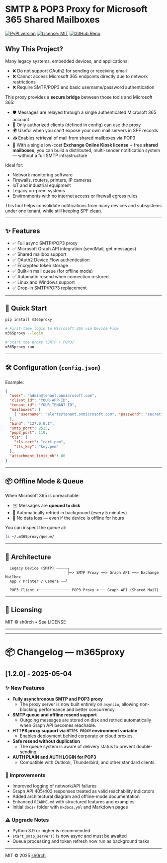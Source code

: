 
# SMTP & POP3 Proxy for Microsoft 365 Shared Mailboxes

[![PyPI version](https://img.shields.io/pypi/v/m365proxy.svg)](https://pypi.org/project/m365proxy/)
[![License: MIT](https://img.shields.io/badge/License-MIT-blue.svg)](LICENSE)
[![GitHub Repo](https://img.shields.io/badge/GitHub-sh0rch%2Fm365proxy-blue)](https://github.com/sh0rch/m365proxy)

## Why This Project?

Many legacy systems, embedded devices, and applications:

- ❌ Do not support OAuth2 for sending or receiving email
- ❌ Cannot access Microsoft 365 endpoints directly due to network restrictions
- ❌ Require SMTP/POP3 and basic username/password authentication

This proxy provides a **secure bridge** between those tools and Microsoft 365:

- 🛡️ Messages are relayed through a single authenticated Microsoft 365 account
- 🔐 Only authorized clients (defined in config) can use the proxy
- 🌍 Useful when you can't expose your own mail servers in SPF records
- 📥 Enables retrieval of mail from shared mailboxes via POP3
- 💸 With a single low-cost **Exchange Online Kiosk license** + free **shared mailboxes**, you can build a distributed, multi-sender notification system — without a full SMTP infrastructure

Ideal for:

- Network monitoring software
- Firewalls, routers, printers, IP cameras
- IoT and industrial equipment
- Legacy on-prem systems
- Environments with no internet access or firewall egress rules

This tool helps consolidate notifications from many devices and subsystems under one tenant, while still keeping SPF clean.

---

## ✨ Features

- ✅ Full async SMTP/POP3 proxy
- ✅ Microsoft Graph API integration (sendMail, get messages)
- ✅ Shared mailbox support
- ✅ OAuth2 Device Flow authentication
- ✅ Encrypted token storage
- ✅ Built-in mail queue (for offline mode)
- ✅ Automatic resend when connection restored
- ✅ Linux and Windows support
- ✅ Drop-in SMTP/POP3 replacement

---

## 🚀 Quick Start

```bash
pip install m365proxy

# First-time login to Microsoft 365 via Device Flow
m365proxy --login

# Start the proxy (SMTP + POP3)
m365proxy run
```

---

## 🛠 Configuration (`config.json`)

Example:

```json
{
  "user": "admin@tenant.onmicrosoft.com",
  "client_id": "YOUR-APP-ID",
  "tenant_id": "YOUR-TENANT-ID",
  "mailboxes": [
    { "username": "alerts@tenant.onmicrosoft.com", "password": "secret" }
  ],
  "bind": "127.0.0.1",
  "smtp_port": 2525,
  "pop3_port": 110,
  "tls": {
    "tls_cert": "cert.pem",
    "tls_key": "key.pem"
  },
  "attachment_limit_mb": 80
}
```

---

## 📦 Offline Mode & Queue

When Microsoft 365 is unreachable:

- ✉️ Messages are **queued to disk**
- 🔄 Automatically retried in background (every 5 minutes)
- 🧊 No data loss — even if the device is offline for hours

You can inspect the queue at:

```bash
ls ~/.m365proxy/queue/
```

---

## 📡 Architecture

```
  Legacy Device (SMTP) ─────┐
                            ├─> SMTP Proxy ──> Graph API ──> Exchange Mailbox
  App / Printer / Camera ──┘

  POP3 Client <────────────── POP3 Proxy <─── Graph API (Shared Mail)
```

---

## 🪪 Licensing

MIT © sh0rch • See LICENSE

---


---

# 📦 Changelog — m365proxy

## [1.2.0] - 2025-05-04

### ✨ New Features

- **Fully asynchronous SMTP and POP3 proxy**
  - The proxy server is now built entirely on `asyncio`, allowing non-blocking performance and better concurrency.
- **SMTP queue and offline resend support**
  - Outgoing messages are stored on disk and retried automatically when Graph API becomes reachable.
- **HTTPS proxy support via `HTTPS_PROXY` environment variable**
  - Enables deployment behind corporate or cloud proxies.
- **Safe resend without duplication**
  - The queue system is aware of delivery status to prevent double-sending.
- **AUTH PLAIN and AUTH LOGIN for POP3**
  - Compatible with Outlook, Thunderbird, and other standard clients.

### 🔧 Improvements

- Improved logging of network/API failures
- Graph API 405/403 responses treated as valid reachability indicators
- Added architectural diagram and offline-mode documentation
- Enhanced `README.md` with structured features and examples
- Initial `docs/` folder with `mkdocs.yml` and Markdown pages

### ⚠️ Upgrade Notes

- Python 3.9 or higher is recommended
- `start_smtp_server()` is now async and must be awaited
- Queue processing and token refresh now run as background tasks

---

MIT © 2025 [sh0rch](https://github.com/sh0rch)

